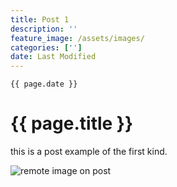 ```yaml
---
title: Post 1
description: ''
feature_image: /assets/images/
categories: ['']
date: Last Modified
---
```


`{{ page.date }}`
# {{ page.title }}

this is a post example of the first kind.

![remote image on post](https://source.unsplash.com/NC37HQXdpZ0)
